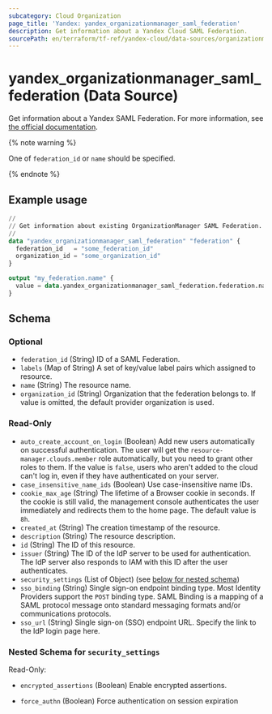 ```yaml
---
subcategory: Cloud Organization
page_title: 'Yandex: yandex_organizationmanager_saml_federation'
description: Get information about a Yandex Cloud SAML Federation.
sourcePath: en/terraform/tf-ref/yandex-cloud/data-sources/organizationmanager_saml_federation.md
---
```


# yandex_organizationmanager_saml_federation (Data Source)

Get information about a Yandex SAML Federation. For more information, see [the official documentation](https://yandex.cloud/docs/organization/add-federation).

{% note warning %}

One of `federation_id` or `name` should be specified.

{% endnote %}


## Example usage

```terraform
//
// Get information about existing OrganizationManager SAML Federation.
//
data "yandex_organizationmanager_saml_federation" "federation" {
  federation_id   = "some_federation_id"
  organization_id = "some_organization_id"
}

output "my_federation.name" {
  value = data.yandex_organizationmanager_saml_federation.federation.name
}
```

<!-- schema generated by tfplugindocs -->
## Schema

### Optional

- `federation_id` (String) ID of a SAML Federation.
- `labels` (Map of String) A set of key/value label pairs which assigned to resource.
- `name` (String) The resource name.
- `organization_id` (String) Organization that the federation belongs to. If value is omitted, the default provider organization is used.

### Read-Only

- `auto_create_account_on_login` (Boolean) Add new users automatically on successful authentication. The user will get the `resource-manager.clouds.member` role automatically, but you need to grant other roles to them. If the value is `false`, users who aren't added to the cloud can't log in, even if they have authenticated on your server.
- `case_insensitive_name_ids` (Boolean) Use case-insensitive name IDs.
- `cookie_max_age` (String) The lifetime of a Browser cookie in seconds. If the cookie is still valid, the management console authenticates the user immediately and redirects them to the home page. The default value is `8h`.
- `created_at` (String) The creation timestamp of the resource.
- `description` (String) The resource description.
- `id` (String) The ID of this resource.
- `issuer` (String) The ID of the IdP server to be used for authentication. The IdP server also responds to IAM with this ID after the user authenticates.
- `security_settings` (List of Object) (see [below for nested schema](#nestedatt--security_settings))
- `sso_binding` (String) Single sign-on endpoint binding type. Most Identity Providers support the `POST` binding type. SAML Binding is a mapping of a SAML protocol message onto standard messaging formats and/or communications protocols.
- `sso_url` (String) Single sign-on (SSO) endpoint URL. Specify the link to the IdP login page here.

<a id="nestedatt--security_settings"></a>
### Nested Schema for `security_settings`

Read-Only:

- `encrypted_assertions` (Boolean) Enable encrypted assertions.

- `force_authn` (Boolean) Force authentication on session expiration

